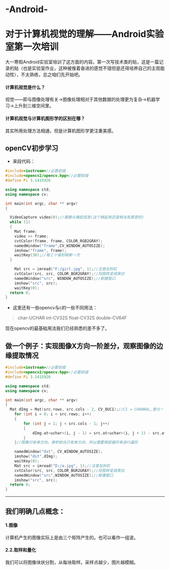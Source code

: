 # -Android-
# 对于计算机视觉的理解——Android实验室第一次培训
大一寒假Android实验室培训了这方面的内容。第一次写技术类的贴，这是一篇记录的贴（也是实验室作业，这种被推着奋进的感觉不错但是还得培养自己的主观能动性），不太熟练，总之咱们先开始吧。




#### 计算机视觉是什么？
视觉——即与图像处理有关->图像处理相对于其他数据的处理更为复杂->机器学习->上升到三维空间里。



#### 计算机视觉与计算机图形学的区别在哪？
其实所用处理方法相通，但是计算机图形学更注重美感。




## openCV初步学习

- 来段代码：
```c++
#include<iostream>//必要前缀
#include<opencv2/opencv.hpp>//必要前缀
#define Pi 3.1415926

using namespace std;
using namespace cv;

int main(int argc, char ** argv)
{

  VideoCapture video(0);//摄像头捕捉信息(这个做起来还是相当有意思的)
  while (1)
  {
    Mat frame;
    video >> frame;
    cvtColor(frame, frame, COLOR_RGB2GRAY);
    namedWindow("frame",CV_WINDOW_AUTOSIZE);
    imshow("frame", frame);
    waitKey(30);//每三十毫秒刷新一次
  }

	Mat src = imread("F:/girl.jpg", 1);//注意反斜杠
	cvtColor(src, src, COLOR_BGR2GRAY);//将图转变成黑白
	namedWindow("src", WINDOW_AUTOSIZE);//新建窗口
	imshow("src", src);
	waitKey(0);
  return 0;
}
```

- 这里还有一些opencv与c的一些不同用法：
>char-UCHAR          int-CV32S           float-CV32S          double-CV64F

>
现在opencv的最基础用法我们已经熟悉的差不多了。


## 做一个例子：实现图像X方向一阶差分，观察图像的边缘提取情况

```c++
#include<iostream>//必要前缀
#include<opencv2/opencv.hpp>//必要前缀
#define Pi 3.1415926

using namespace std;
using namespace cv;

int main(int argc, char ** argv)
{
  Mat dImg = Mat(src.rows, src.cols - 2, CV_8UC1);//C1 = CHANNAL,差分！！
	for (int i = 0; i < src.rows; i++)
	{
		for (int j = 1; j < src.cols - 1; j++)
		{
			dImg.at<uchar>(i, j - 1) = src.at<uchar>(i, j + 1) - src.at<uchar>(i, j - 1);
		}
	}//图像只有单方向，卷积核也只有单方向，所以需要两层循环来进行遍历

	namedWindow("dst", CV_WINDOW_AUTOSIZE);
	imshow("dst",dImg);
	waitKey(0);
	Mat src = imread("D:/a.jpg", 1);//注意反斜杠
	cvtColor(src, src, COLOR_BGR2GRAY);//将图转变成黑白
	namedWindow("src",WINDOW_AUTOSIZE);//新建窗口
	imshow("src", src);
  return 0;
}
```

---
## 我们明确几点概念：
#### 1.图像
计算机产生的图像实际上是由三个矩阵产生的。也可以看作一组波。
#### 2.2.取样和量化
我们可以将图像块状分割，从每块取样。采样点越少，图片越模糊。
